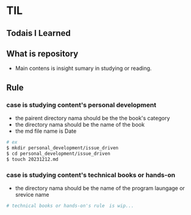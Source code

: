 # TIL
## Todais I Learned

## What is repository
- Main contens is insight sumary in studying or reading.

## Rule
### case is studying content's personal development
- the pairent directory nama should be the the book's category
- the directory nama should be the name of the book
- the md file name is Date

```bash
# ex
$ mkdir personal_development/issue_driven
$ cd personal_development/issue_driven
$ touch 20231212.md
```

### case is studying content's technical books or hands-on
- the directory nama should be the name of the program laungage or srevice name

```bash
# technical books or hands-on's rule　is wip... 
```
